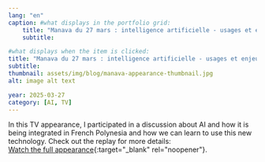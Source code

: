 ```yaml
---
lang: "en"
caption: #what displays in the portfolio grid:
    title: "Manava du 27 mars : intelligence artificielle - usages et enjeux au Fenua"
    subtitle: 

#what displays when the item is clicked:
title: "Manava du 27 mars : intelligence artificielle - usages et enjeux au Fenua"
subtitle:
thumbnail: assets/img/blog/manava-appearance-thumbnail.jpg
alt: image alt text

year: 2025-03-27
category: [AI, TV]
---
```



In this TV appearance, I participated in a discussion about AI and how it is being integrated in French Polynesia and how we can learn to use this new technology. Check out the replay for more details:  
[Watch the full appearance](https://www.tntvnews.pf/polynesie/societe/intelligences-artificielles-entre-menace-et-outil-technologique-pour-les-artistes/){:target="_blank" rel="noopener"}.


